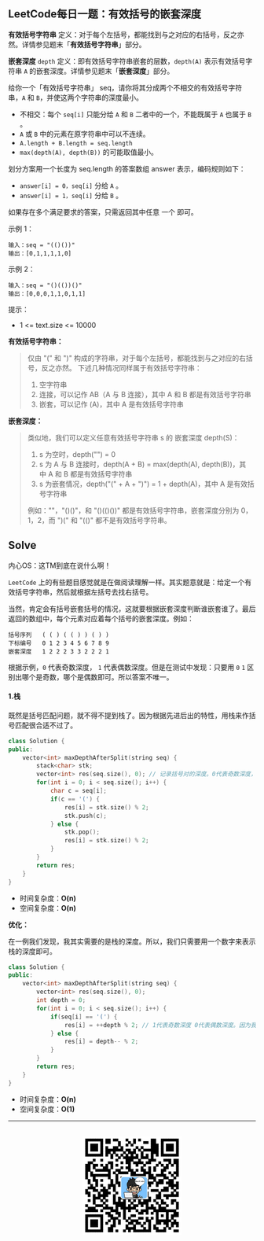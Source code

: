 ## LeetCode每日一题：有效括号的嵌套深度

**有效括号字符串** 定义：对于每个左括号，都能找到与之对应的右括号，反之亦然。详情参见题末「**有效括号字符串**」部分。

**嵌套深度** `depth` 定义：即有效括号字符串嵌套的层数，`depth(A)` 表示有效括号字符串 `A` 的嵌套深度。详情参见题末「**嵌套深度**」部分。

给你一个「有效括号字符串」 seq，请你将其分成两个不相交的有效括号字符串，`A` 和 `B`，并使这两个字符串的深度最小。

* 不相交：每个 `seq[i]` 只能分给 `A` 和 `B` 二者中的一个，不能既属于 `A` 也属于 `B` 。
* `A` 或 `B` 中的元素在原字符串中可以不连续。
* `A.length + B.length = seq.length`
* `max(depth(A), depth(B))` 的可能取值最小。

划分方案用一个长度为 seq.length 的答案数组 answer 表示，编码规则如下：

* `answer[i] = 0，seq[i]` 分给 `A` 。
* `answer[i] = 1，seq[i]` 分给 `B` 。

如果存在多个满足要求的答案，只需返回其中任意 一个 即可。


示例 1：

```
输入：seq = "(()())"
输出：[0,1,1,1,1,0]
```

示例 2：

```
输入：seq = "()(())()"
输出：[0,0,0,1,1,0,1,1]
```

提示：

* 1 <= text.size <= 10000
 

**有效括号字符串：**

>仅由 "(" 和 ")" 构成的字符串，对于每个左括号，都能找到与之对应的右括号，反之亦然。
>下述几种情况同样属于有效括号字符串：
>
>  1. 空字符串
>  2. 连接，可以记作 AB（A 与 B 连接），其中 A 和 B 都是有效括号字符串
>  3. 嵌套，可以记作 (A)，其中 A 是有效括号字符串

**嵌套深度：**

>类似地，我们可以定义任意有效括号字符串 s 的 嵌套深度 depth(S)：
>
>  1. s 为空时，depth("") = 0
>  2. s 为 A 与 B 连接时，depth(A + B) = max(depth(A), depth(B))，其中 A 和 B 都是有效括号字符串
>  3. s 为嵌套情况，depth("(" + A + ")") = 1 + depth(A)，其中 A 是有效括号字符串
>
>例如：""，"()()"，和 "()(()())" 都是有效括号字符串，嵌套深度分别为 0，1，2，而 ")(" 和 "(()" 都不是有效括号字符串。


## Solve

内心OS：这TM到底在说什么啊！

`LeetCode` 上的有些题目感觉就是在做阅读理解一样。其实题意就是：给定一个有效括号字符串，然后就根据左括号去找右括号。

当然，肯定会有括号嵌套括号的情况，这就要根据嵌套深度判断谁嵌套谁了。最后返回的数组中，每个元素对应着每个括号的嵌套深度。例如：

```
括号序列   ( ( ) ( ( ) ) ( ) )
下标编号   0 1 2 3 4 5 6 7 8 9
嵌套深度   1 2 2 2 3 3 2 2 2 1 
```

根据示例，`0` 代表奇数深度， `1` 代表偶数深度。但是在测试中发现：只要用 `0` `1` 区别出哪个是奇数，哪个是偶数即可。所以答案不唯一。

#### 1.栈

既然是括号匹配问题，就不得不提到栈了。因为根据先进后出的特性，用栈来作括号匹配很合适不过了。

```c++
class Solution {
public:
    vector<int> maxDepthAfterSplit(string seq) {
        stack<char> stk;
        vector<int> res(seq.size(), 0); // 记录括号对的深度。0代表奇数深度，1代表偶数深度
        for(int i = 0; i < seq.size(); i++) {
            char c = seq[i];
            if(c == '(') {
                res[i] = stk.size() % 2;
                stk.push(c);
            } else {
                stk.pop();
                res[i] = stk.size() % 2;
            }
        }
        return res;
    }
}
```

* 时间复杂度：**O(n)**
* 空间复杂度：**O(n)**

**优化：**

在一例我们发现，我其实需要的是栈的深度。所以，我们只需要用一个数字来表示栈的深度即可。

```c++
class Solution {
public:
    vector<int> maxDepthAfterSplit(string seq) {
        vector<int> res(seq.size(), 0);
        int depth = 0;
        for(int i = 0; i < seq.size(); i++) {
            if(seq[i] == '(') {
                res[i] = ++depth % 2; // 1代表奇数深度 0代表偶数深度。因为我们的初始深度为0，而栈的深度为1
            } else {
                res[i] = depth-- % 2;
            }
        }
        return res;
    }
}
```

* 时间复杂度：**O(n)**
* 空间复杂度：**O(1)**

<div align="center">
    <hr style="height:1px;"/>
    <br>
    <img width="200px" src="https://github.com/RunCoderHang/LeetCode-Notes/blob/master/image/wxgzh-hang.png"></img>
</div>
